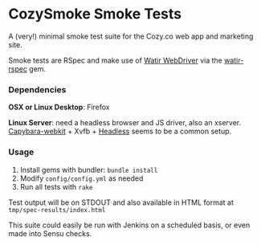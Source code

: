 # CozySmoke Smoke Tests

A (very!) minimal smoke test suite for the Cozy.co web app and marketing site.

Smoke tests are RSpec and make use of [Watir WebDriver](http://watirwebdriver.com/) via the [watir-rspec](https://github.com/watir/watir-rspec) gem.

### Dependencies

**OSX or Linux Desktop**: Firefox

**Linux Server**: need a headless browser and JS driver, also an xserver. [Capybara-webkit](https://github.com/thoughtbot/capybara-webkit) + Xvfb + [Headless](https://github.com/leonid-shevtsov/headless) seems to be a common setup.

### Usage

1. Install gems with bundler: `bundle install`
2. Modify `config/config.yml` as needed
3. Run all tests with `rake`

Test output will be on STDOUT and also available in HTML format at `tmp/spec-results/index.html`

This suite could easily be run with Jenkins on a scheduled basis, or even made into Sensu checks.
